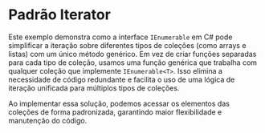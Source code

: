 # Padrão Iterator

Este exemplo demonstra como a interface `IEnumerable` em C# pode simplificar a iteração sobre diferentes tipos de coleções (como arrays e listas) com um único método genérico. Em vez de criar funções separadas para cada tipo de coleção, usamos uma função genérica que trabalha com qualquer coleção que implemente `IEnumerable<T>`. Isso elimina a necessidade de código redundante e facilita o uso de uma lógica de iteração unificada para múltiplos tipos de coleções.

Ao implementar essa solução, podemos acessar os elementos das coleções de forma padronizada, garantindo maior flexibilidade e manutenção do código.